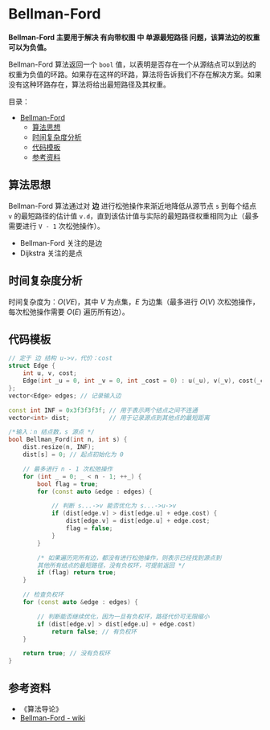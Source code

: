# Bellman-Ford

**Bellman-Ford 主要用于解决 有向带权图 中 单源最短路径 问题，该算法边的权重可以为负值。**

Bellman-Ford 算法返回一个 `bool` 值，以表明是否存在一个从源结点可以到达的权重为负值的环路。如果存在这样的环路，算法将告诉我们不存在解决方案。如果没有这种环路存在，算法将给出最短路径及其权重。

目录：

- [Bellman-Ford](#bellman-ford)
  - [算法思想](#算法思想)
  - [时间复杂度分析](#时间复杂度分析)
  - [代码模板](#代码模板)
  - [参考资料](#参考资料)

## 算法思想

Bellman-Ford 算法通过对 **边** 进行松弛操作来渐近地降低从源节点 `s` 到每个结点 `v` 的最短路径的估计值 `v.d`，直到该估计值与实际的最短路径权重相同为止（最多需要进行 `V - 1` 次松弛操作）。

* Bellman-Ford 关注的是边
* Dijkstra 关注的是点

## 时间复杂度分析

时间复杂度为：$O(VE)$，其中 $V$ 为点集，$E$ 为边集（最多进行 $O(V)$ 次松弛操作，每次松弛操作需要 $O(E)$ 遍历所有边）。

## 代码模板

```C++
// 定于 边 结构 u->v，代价：cost
struct Edge {
    int u, v, cost;
    Edge(int _u = 0, int _v = 0, int _cost = 0) : u(_u), v(_v), cost(_cost) {}
};
vector<Edge> edges; // 记录输入边

const int INF = 0x3f3f3f3f; // 用于表示两个结点之间不连通
vector<int> dist;           // 用于记录源点到其他点的最短距离

/*输入：n 结点数，s 源点 */
bool Bellman_Ford(int n, int s) {
    dist.resize(n, INF);
    dist[s] = 0; // 起点初始化为 0

    // 最多进行 n - 1 次松弛操作
    for (int _ = 0; _ < n - 1; ++_) {
        bool flag = true;
        for (const auto &edge : edges) {

            // 判断 s...->v 能否优化为 s...->u->v
            if (dist[edge.v] > dist[edge.u] + edge.cost) {
                dist[edge.v] = dist[edge.u] + edge.cost;
                flag = false;
            }
        }

        /* 如果遍历完所有边，都没有进行松弛操作，则表示已经找到源点到
        其他所有结点的最短路径，没有负权环，可提前返回 */
        if (flag) return true;
    }

    // 检查负权环
    for (const auto &edge : edges) {

        // 判断能否继续优化，因为一旦有负权环，路径代价可无限缩小
        if (dist[edge.v] > dist[edge.u] + edge.cost) 
            return false; // 有负权环
    }

    return true; // 没有负权环
}
```

## 参考资料

* 《算法导论》
* [Bellman-Ford - wiki](https://zh.wikipedia.org/wiki/%E8%B4%9D%E5%B0%94%E6%9B%BC-%E7%A6%8F%E7%89%B9%E7%AE%97%E6%B3%95)
